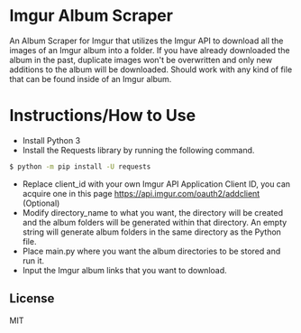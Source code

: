 # Imgur Album Scraper
An Album Scraper for Imgur that utilizes the Imgur API to download all the images of an Imgur album into a folder. If you have already downloaded the album in the past, duplicate images won't be overwritten and only new additions to the album will be downloaded. Should work with any kind of file that can be found inside of an Imgur album.
# Instructions/How to Use
- Install Python 3
- Install the Requests library by running the following command.
```sh
$ python -m pip install -U requests
```
- Replace client_id with your own Imgur API Application Client ID, you can acquire one in this page https://api.imgur.com/oauth2/addclient (Optional)
- Modify directory_name to what you want, the directory will be created and the album folders will be generated within that directory. An empty string will generate album folders in the same directory as the Python file.
- Place main.py where you want the album directories to be stored and run it.
- Input the Imgur album links that you want to download.

License
----
MIT

